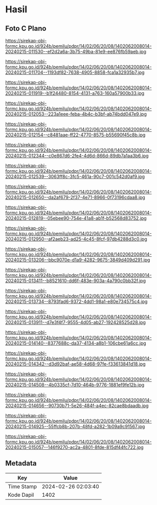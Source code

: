 # Hasil

## Foto C Plano

https://sirekap-obj-formc.kpu.go.id/924b/pemilu/pdpr/14/02/06/20/08/1402062008014-20240215-011530--ef2d2a6a-3b75-49ba-81e9-ee876fb59aeb.jpg

https://sirekap-obj-formc.kpu.go.id/924b/pemilu/pdpr/14/02/06/20/08/1402062008014-20240215-011704--1193df82-7638-4905-8858-fca1a32935b7.jpg

https://sirekap-obj-formc.kpu.go.id/924b/pemilu/pdpr/14/02/06/20/08/1402062008014-20240215-011919--b1f24480-8154-4131-a763-160a57900b33.jpg

https://sirekap-obj-formc.kpu.go.id/924b/pemilu/pdpr/14/02/06/20/08/1402062008014-20240215-012053--223a1eee-feba-4b4c-b3bf-ab74bdd047e9.jpg

https://sirekap-obj-formc.kpu.go.id/924b/pemilu/pdpr/14/02/06/20/08/1402062008014-20240215-012154--c8481aae-ff22-4770-8575-b55690f45c8b.jpg

https://sirekap-obj-formc.kpu.go.id/924b/pemilu/pdpr/14/02/06/20/08/1402062008014-20240215-012344--c0e867d6-2fe4-4d6d-866d-89db7a1aa3b6.jpg

https://sirekap-obj-formc.kpu.go.id/924b/pemilu/pdpr/14/02/06/20/08/1402062008014-20240215-012539--3063ff8c-3fc5-461a-90c7-001c542d0af9.jpg

https://sirekap-obj-formc.kpu.go.id/924b/pemilu/pdpr/14/02/06/20/08/1402062008014-20240215-012650--da2af679-2f37-4e71-8966-0f73196cdaa8.jpg

https://sirekap-obj-formc.kpu.go.id/924b/pemilu/pdpr/14/02/06/20/08/1402062008014-20240215-012819--05ebee90-754e-41a8-ab1f-b52568d83752.jpg

https://sirekap-obj-formc.kpu.go.id/924b/pemilu/pdpr/14/02/06/20/08/1402062008014-20240215-012950--af2aeb23-ad25-4c45-8fcf-97db4288d3c0.jpg

https://sirekap-obj-formc.kpu.go.id/924b/pemilu/pdpr/14/02/06/20/08/1402062008014-20240215-013206--bbc9070e-d1a9-4282-9675-3849d409d291.jpg

https://sirekap-obj-formc.kpu.go.id/924b/pemilu/pdpr/14/02/06/20/08/1402062008014-20240215-013411--b8521610-dd6f-483e-903a-4a790c0bb32f.jpg

https://sirekap-obj-formc.kpu.go.id/924b/pemilu/pdpr/14/02/06/20/08/1402062008014-20240215-013734--8793fad6-9372-4dd1-98a1-e80e734575c4.jpg

https://sirekap-obj-formc.kpu.go.id/924b/pemilu/pdpr/14/02/06/20/08/1402062008014-20240215-013911--d7e3f4f7-9555-4d05-ab27-192428525d28.jpg

https://sirekap-obj-formc.kpu.go.id/924b/pemilu/pdpr/14/02/06/20/08/1402062008014-20240215-014140--8377688c-da37-4134-a8b1-106cbe61a6cc.jpg

https://sirekap-obj-formc.kpu.go.id/924b/pemilu/pdpr/14/02/06/20/08/1402062008014-20240215-014342--d3d92baf-ae58-4d68-97fe-f33613841d18.jpg

https://sirekap-obj-formc.kpu.go.id/924b/pemilu/pdpr/14/02/06/20/08/1402062008014-20240215-014508--4b0335cf-7d10-464b-9776-1881ef9fe12b.jpg

https://sirekap-obj-formc.kpu.go.id/924b/pemilu/pdpr/14/02/06/20/08/1402062008014-20240215-014656--90730b71-5e26-484f-a4ec-82cae8bdaadb.jpg

https://sirekap-obj-formc.kpu.go.id/924b/pemilu/pdpr/14/02/06/20/08/1402062008014-20240215-014925--55ffcb8b-207b-48fd-a282-1b09a9c91567.jpg

https://sirekap-obj-formc.kpu.go.id/924b/pemilu/pdpr/14/02/06/20/08/1402062008014-20240215-015057--146f9270-ac2a-4801-8fde-815df44fc722.jpg


## Metadata

| Key        | Value               |
| ---------- | ------------------- |
| Time Stamp | 2024-02-26 02:03:40 |
| Kode Dapil | 1402                |



